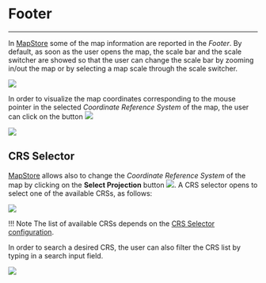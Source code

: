 # Footer

********

In [MapStore](https://mapstore.geosolutionsgroup.com/mapstore/#/) some of the map information are reported in the *Footer*. By default, as soon as the user opens the map, the scale bar and the scale switcher are showed so that the user can change the scale bar by zooming in/out the map or by selecting a map scale through the scale switcher.

<img src="../img/footer/show_scale1.jpg" class="ms-docimage" />

In order to visualize the map coordinates corresponding to the mouse pointer in the selected *Coordinate Reference System* of the map, the user can click on the button <img src="../img/button/mouse-icon.jpg" class="ms-docbutton"/>  

<img src="../img/footer/show_coordinates1.jpg" class="ms-docimage" />

## CRS Selector

 [MapStore](https://mapstore.geosolutionsgroup.com/mapstore/#/) allows also to change the *Coordinate Reference System* of the map by clicking on the **Select Projection** button <img src="../img/button/crs_selector_icon.jpg" class="ms-docbutton"/>. A CRS selector opens to select one of the available CRSs, as follows:

<img src="../img/footer/CRS_selector.gif" class="ms-docimage"/>

!!! Note
    The list of available CRSs depends on the [CRS Selector configuration](https://mapstore.readthedocs.io/en/latest/developer-guide/local-config/#crs-selector-configuration).

In order to search a desired CRS, the user can also filter the CRS list by typing in a search input field.

<img src="../img/footer/searchCRS.jpg" class="ms-docimage" style="max-width:200px;"/>
